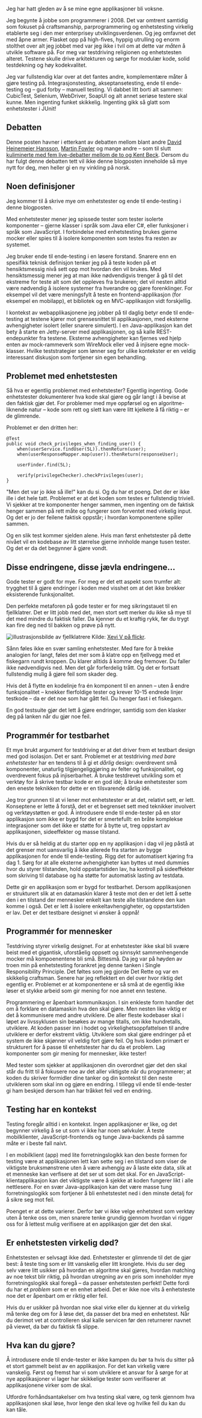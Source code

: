 Jeg har hatt gleden av å se mine egne applikasjoner bli voksne.

Jeg begynte å jobbe som programmerer i 2008. Det var omtrent samtidig som fokuset på craftsmanship, parprogrammering og
enhetstesting virkelig etablerte seg i den mer enterprisey utviklingsverdenen. Og jeg omfavnet det med åpne armer.
Flasket opp på high-fives, hyppig utrulling og enorm stolthet over alt jeg jobbet med var jeg ikke i tvil om at dette
var _måten_ å utvikle software på. For meg var testdriving religionen og enhetstesten alteret. Testene skulle drive
arkitekturen og sørge for modulær kode, solid testdekning og høy kodekvalitet.

Jeg var fullstendig klar over at det fantes andre, komplementære måter å gjøre testing på. Integrasjonstesting,
akseptansetesting, ende til ende-testing og – gud forby – manuell testing. Vi dabbet litt borti alt sammen: CubicTest,
Selenium, WebDriver, SoapUI og alt annet seriøse testere skal kunne. Men ingenting funket skikkelig. Ingenting gikk så
glatt som enhetstester i JUnit!

Debatten
--------

Denne posten havner i etterkant av debatten mellom blant andre
<a href="http://david.heinemeierhansson.com/2014/tdd-is-dead-long-live-testing.html">David Heinemeier Hansson</a>,
<a href="http://martinfowler.com/articles/is-tdd-dead/">Martin Fowler</a> og mange andre – som til slutt
<a href="https://www.youtube.com/watch?v=z9quxZsLcfo">kuliminerte med fem live-debatter mellom de to og
Kent Beck</a>. Dersom du har fulgt denne debatten tett vil ikke denne blogposten inneholde så mye nytt for deg,
men heller gi en ny vinkling på norsk.

Noen definisjoner
-----------------

Jeg kommer til å skrive mye om enhetstester og ende til ende-testing i denne blogposten.

Med enhetstester mener jeg spissede tester som tester isolerte komponenter – gjerne klasser i språk som Java eller
C#, eller funksjoner i språk som JavaScript. I forbindelse med enhetstesting brukes gjerne mocker eller spies til å
isolere komponenten som testes fra resten av systemet.

Jeg bruker ende til ende-testing i en løsere forstand. Snarere enn en spesifikk teknisk definisjon tenker jeg på å
teste koden på et hensiktsmessig nivå sett opp mot hvordan den vil brukes. Med hensiktsmessig mener jeg at man ikke
nødvendigvis trenger å gå til det ekstreme for teste alt som det oppleves fra brukeren; det vil nesten alltid være
nødvendig å isolere systemer fra hverandre og gjøre forenklinger. For eksempel vil det være meningsfylt å teste en
frontend-applikasjon (for eksempel en mobilapp), et bibliotek og en MVC-applikasjon vidt forskjellig.

I kontekst av webapplikasjonene jeg jobber på til daglig betyr ende til ende-testing at testene kjører mot
grensesnittet til applikasjonen, med eksterne avhengigheter isolert (eller snarere simulert). I en Java-applikasjon
kan det bety å starte en Jetty-server med applikasjonen, og så kalle REST-endepunkter fra testene.
Eksterne avhengigheter kan fjernes ved hjelp enten av mock-rammeverk som WireMock eller ved å injisere egne
mock-klasser. Hvilke teststrategier som lønner seg for ulike kontekster er en veldig interessant diskusjon
som fortjener sin egen behandling.

Problemet med enhetstesten
--------------------------

Så hva er egentlig problemet med enhetstester? Egentlig ingenting. Gode enhetstester dokumenterer hva kode skal gjøre
og går langt i å bevise at den faktisk gjør det. For problemer med mye oppførsel og en algoritme-liknende natur – kode
som rett og slett kan være litt kjelkete å få riktig – er de glimrende.

Problemet er den dritten her:

    @Test
    public void check_privileges_when_finding_user() {
        when(userService.findUser(5L)).thenReturn(user);
        when(userResponseMapper.map(user)).thenReturn(responseUser);

        userFinder.find(5L);

        verify(privilegeChecker).checkPrivileges(user);
    }

"Men det var jo ikke så ille!" kan du si. Og du har et poeng. Det der er ikke ille i det hele tatt. Problemet er at det
koden som testes er fullstendig triviell. Vi sjekker at tre komponenter henger sammen, men
ingenting om de faktisk henger sammen på rett måte og fungerer som forventet med virkelig input. Og det er jo der
feilene faktisk oppstår; i hvordan komponentene spiller sammen.

Og en slik test kommer sjelden alene. Hvis man først enhetstester på dette nivået vil en kodebase av litt størrelse
gjerne innholde mange tusen tester. Og det er da det begynner å gjøre vondt.

Disse endringene, disse jævla endringene…
-----------------------------------------

Gode tester er godt for mye. For meg er det ett aspekt som trumfer alt: trygghet til å gjøre endringer i koden med
visshet om at det ikke brekker eksisterende funksjonalitet.

Den perfekte metaforen på gode tester er for meg sikringstauet til en fjellklatrer. Det er litt jobb med det, men stort
sett merker du ikke så mye til det med mindre du faktisk faller. Da kjenner du et kraftig rykk, før du trygt kan fire
deg ned til bakken og prøve på nytt.

<p class="caption">
<img src="https://bekkopen.blob.core.windows.net/attachments/86f45f40-8e09-4e0f-a3a9-1d0c109891d8" alt="illustrasjonsbilde av fjellklatrere"></img>
Kilde: <a href="https://www.flickr.com/photos/xevivarela/">Xevi V på flickr</a>.
</p>

Sånn føles ikke en svær samling enhetstester. Med fare for å trekke analogien for langt, føles det mer som å klatre opp
en fjellvegg med et fiskegarn rundt kroppen. Du klarer alltids å komme deg fremover. Du faller ikke nødvendigvis ned.
Men det går forferdelig trått. Og det er fortsatt fullstendig mulig å gjøre feil som skader deg.

Hvis det å flytte en kodelinje fra én komponent til en annen – uten å endre funksjonalitet – knekker flerfoldige tester
og krever 10-15 endrede linjer testkode – da er det noe som har gått feil. Du henger fast i et fiskegarn.

En god testsuite gjør det lett å gjøre endringer, samtidig som den klasker deg på lanken når du gjør noe feil.

Programmér for testbarhet
-------------------------

Et mye brukt argument for testdriving er at det driver frem et testbart design med god isolasjon. Det er sant.
Problemet er at testdriving _med bare enhetstester_ har en tendens til å gi et _dårlig_ design: overdrevent små
komponenter, unaturlig tilgjengeliggjøring av felter og funksjonalitet, og overdrevent fokus på injiserbarhet. Å bruke
testdrevet utvikling som et verktøy for å skrive testbar kode er en god idé; å bruke enhetstester som den eneste
teknikken for dette er en tilsvarende dårlig idé.

Jeg tror grunnen til at vi lener mot enhetstester er at det, relativt sett, er lett. Konseptene er lette å forstå, det
er et begrenset sett med teknikker involvert og verktøystøtten er god. Å introdusere ende til ende-tester på en stor
applikasjon som ikke er bygd for det er smertefullt: en bråte komplekse integrasjoner som det ikke er støtte for å
bytte ut, treg oppstart av applikasjonen, sideeffekter og masse tilstand.

Hvis du er så heldig at du starter opp en ny applikasjon i dag vil jeg påstå at det grenser mot uansvarlig å ikke
allerede fra starten av bygge applikasjonen for ende til ende-testing. Rigg det for automatisert kjøring fra dag 1.
Sørg for at alle eksterne avhengigheter kan byttes ut med dummies hvor du styrer tilstanden, hold oppstartstiden lav,
ha kontroll på sideeffekter som skriving til database og ha støtte for automatisk lasting av testdata.

Dette gir en applikasjon som er bygd for testbarhet. Dersom applikasjonen er strukturert slik at en datamaskin klarer å
teste mot den er det lett å sette den i en tilstand der mennesker enkelt kan teste alle tilstandene den kan komme i
også. Det er lett å isolere enkeltavhengigheter, og oppstartstiden er lav. Det er det testbare designet vi ønsker å oppnå!

Programmér for mennesker
------------------------

Testdriving styrer virkelig designet. For at enhetstester ikke skal bli svære beist med et gigantisk, uforståelig
oppsett og sinnsykt sammenhengende mocker må kompoenentene bli små. Bittesmå. Da jeg var på høyden av troen min på
enhetstesting forankret jeg denne tanken i Single Responsibility Principle. Det føltes som jeg gjorde Det Rette og var
en skikkelig craftsman. Senere har jeg reflektert en del over hvor riktig det egentlig er. Problemet er at komponentene
er så små at de egentlig ikke løser et stykke arbeid som gir mening for noe annet enn testene.

Programmering er åpenbart kommunikasjon. I sin enkleste form handler det om å forklare en datamaskin hva den skal gjøre.
Men nesten like viktig er det å kommunisere med andre utviklere. De aller fleste kodebaser skal i løpet av livssyklusen
sin besøkes av mange titalls, om ikke hundretalls, utviklere. At koden passer inn i hodet og virkelighetsoppfattelsen
til andre utviklere er derfor ekstremt viktig. Utviklere som skal gjøre endringer på et system de ikke skjønner vil
veldig fort gjøre feil. Og hvis koden primært er strukturert for å passe til enhetstester har du da et problem. Lag
komponenter som gir mening for mennesker, ikke tester!

Med tester som sjekker at applikasjonen din overordnet gjør det den skal står du fritt til å fokusere noe av det aller
viktigste når du programmerer; at koden du skriver formidler dine tanker og din kontekst til den neste utvikleren som
skal inn og gjøre en endring. I tillegg vil ende til ende-tester gi ham beskjed dersom han har tråkket feil ved en
endring.

Testing har en kontekst
----------------------

Testing foregår alltid i en kontekst. Ingen applikasjoner er like, og det begynner virkelig å se ut som vi ikke har noen
sølvkuler. Å teste mobilklienter, JavaScript-frontends og tunge Java-backends på samme måte er i beste fall naivt.

I en mobilklient (app) med lite forretningslogikk kan den beste formen for testing være at applikasjonen lett kan sette
seg i en tilstand som viser de viktigste bruksmønstrene uten å være avhengig av å laste ekte data, slik at et menneske
kan verfisere at det ser ut som det skal. For en JavaScript-klientapplikasjon kan det viktigste være å sjekke at koden
fungerer likt i alle nettlesere. For en svær Java-applikasjon kan det være masse tung forretningslogikk som fortjener å
bli enhetstestet ned i den minste detalj for å sikre seg mot feil.

Poenget er at dette varierer. Derfor bør vi ikke velge enhetstest som verktøy uten å tenke oss om, men snarere tenke
grundig gjennom hvordan vi rigger oss for å lettest mulig verifisere at en applikasjon gjør det den skal.

Er enhetstesten virkelig død?
-----------------------------

Enhetstesten er selvsagt ikke død. Enhetstester er glimrende til det de gjør best: å teste ting som er litt vanskelig
eller litt kronglete. Hvis du ser deg selv være litt usikker på hvordan en algoritme skal gjøres, hvordan matching av
noe tekst blir riktig, på hvordan utregning av en pris som inneholder mye forretningslogikk skal foregå – da passer
enhetstesten perfekt! Dette fordi du har et _problem_ som er en enhet arbeid. Det er ikke noe vits å enhetsteste noe
det er åpenbart om er riktig eller feil.

Hvis du er usikker på hvordan noe skal virke eller du kjenner at du virkelig må tenke deg om for å løse det, da passer
det bra med en enhetstest. Når du derimot vet at controlleren skal kalle servicen før den returnerer navnet på viewet,
da bør du faktisk få slippe.

Hva kan du gjøre?
-----------------

Å introdusere ende til ende-tester er ikke kampen du bør ta hvis du sitter på et stort gammelt beist av en applikasjon.
For det kan virkelig være vanskelig. Først og fremst har vi som utviklere et ansvar for å sørge for at nye applikasjoner
vi lager har skikkelige tester som verifiserer at applikasjonene virker som de skal.

Utfordre forhåndsantakelser om hva testing skal være, og tenk gjennom hva applikasjonen skal løse, hvor lenge den skal
leve og hvilke feil du kan du kan tåle.
